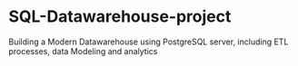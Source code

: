 # SQL-Datawarehouse-project
Building a Modern Datawarehouse using PostgreSQL server, including ETL processes, data Modeling and analytics
